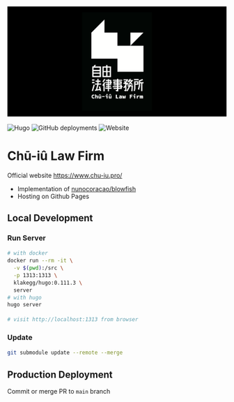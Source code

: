 ![logo](https://raw.githubusercontent.com/iunn-sh/blowfish/main/content/feature-logo-card.png)

![Hugo](https://img.shields.io/badge/Hugo-0.143.1-FF4088?style=for-the-badge&logo=hugo&logoColor=white) ![GitHub deployments](https://img.shields.io/github/deployments/iunn-sh/blowfish/github-pages?logo=github&style=for-the-badge) ![Website](https://img.shields.io/website?logo=googledomains&logoColor=white&style=for-the-badge&url=https%3A%2F%2Fwww.chu-iu.pro)

# Chū-iû Law Firm

Official website https://www.chu-iu.pro/

* Implementation of [nunocoracao/blowfish](https://github.com/nunocoracao/blowfish)
* Hosting on Github Pages

## Local Development

### Run Server

```bash
# with docker
docker run --rm -it \
  -v $(pwd):/src \
  -p 1313:1313 \
  klakegg/hugo:0.111.3 \
  server
# with hugo 
hugo server

# visit http://localhost:1313 from browser
```

### Update

```bash
git submodule update --remote --merge
```

## Production Deployment

Commit or merge PR to `main` branch
